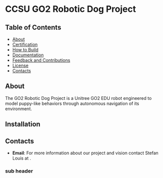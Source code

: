 # CCSU GO2 Robotic Dog Project

## Table of Contents
- [About](#about)
- [Certification](#-certification)
- [How to Build](#-how-to-build)
- [Documentation](#-documentation)
- [Feedback and Contributions](#-feedback-and-contributions)
- [License](#-license)
- [Contacts](#contacts)

## About

The GO2 Robotic Dog Project is a Unitree GO2 EDU robot engineered to model puppy-like behaviors through autonomous navigation of its environment.

## Installation

## Contacts
- **Email**: For more information about our project and vision contact Stefan Louis at [](mailto:).

### sub header
